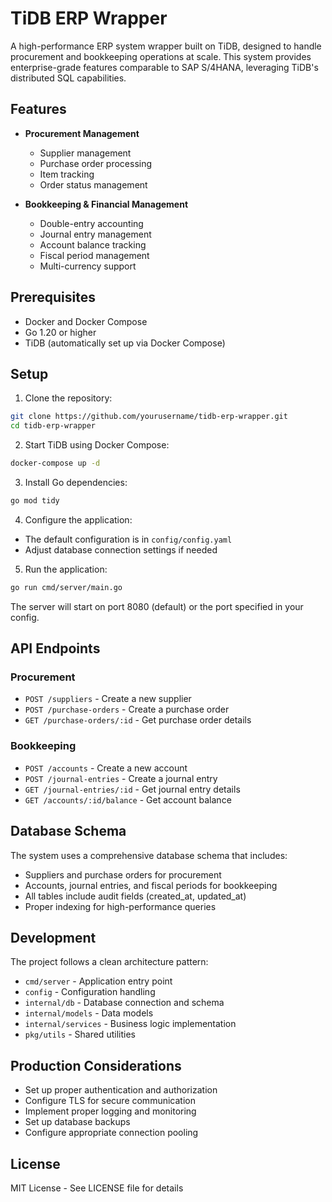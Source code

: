 # TiDB ERP Wrapper

A high-performance ERP system wrapper built on TiDB, designed to handle procurement and bookkeeping operations at scale. This system provides enterprise-grade features comparable to SAP S/4HANA, leveraging TiDB's distributed SQL capabilities.

## Features

- **Procurement Management**

  - Supplier management
  - Purchase order processing
  - Item tracking
  - Order status management

- **Bookkeeping & Financial Management**
  - Double-entry accounting
  - Journal entry management
  - Account balance tracking
  - Fiscal period management
  - Multi-currency support

## Prerequisites

- Docker and Docker Compose
- Go 1.20 or higher
- TiDB (automatically set up via Docker Compose)

## Setup

1. Clone the repository:

```bash
git clone https://github.com/yourusername/tidb-erp-wrapper.git
cd tidb-erp-wrapper
```

2. Start TiDB using Docker Compose:

```bash
docker-compose up -d
```

3. Install Go dependencies:

```bash
go mod tidy
```

4. Configure the application:

- The default configuration is in `config/config.yaml`
- Adjust database connection settings if needed

5. Run the application:

```bash
go run cmd/server/main.go
```

The server will start on port 8080 (default) or the port specified in your config.

## API Endpoints

### Procurement

- `POST /suppliers` - Create a new supplier
- `POST /purchase-orders` - Create a purchase order
- `GET /purchase-orders/:id` - Get purchase order details

### Bookkeeping

- `POST /accounts` - Create a new account
- `POST /journal-entries` - Create a journal entry
- `GET /journal-entries/:id` - Get journal entry details
- `GET /accounts/:id/balance` - Get account balance

## Database Schema

The system uses a comprehensive database schema that includes:

- Suppliers and purchase orders for procurement
- Accounts, journal entries, and fiscal periods for bookkeeping
- All tables include audit fields (created_at, updated_at)
- Proper indexing for high-performance queries

## Development

The project follows a clean architecture pattern:

- `cmd/server` - Application entry point
- `config` - Configuration handling
- `internal/db` - Database connection and schema
- `internal/models` - Data models
- `internal/services` - Business logic implementation
- `pkg/utils` - Shared utilities

## Production Considerations

- Set up proper authentication and authorization
- Configure TLS for secure communication
- Implement proper logging and monitoring
- Set up database backups
- Configure appropriate connection pooling

## License

MIT License - See LICENSE file for details
